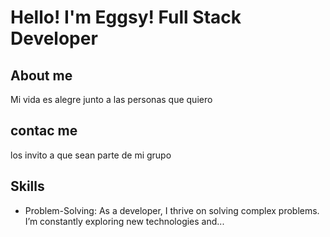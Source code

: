 # Hello! I'm Eggsy! Full Stack Developer

## About me
Mi vida es alegre junto a las personas que quiero
## contac me
los invito a que sean parte de mi grupo
## Skills
- Problem-Solving: As a developer, I thrive on solving complex problems. I’m constantly exploring new technologies and...